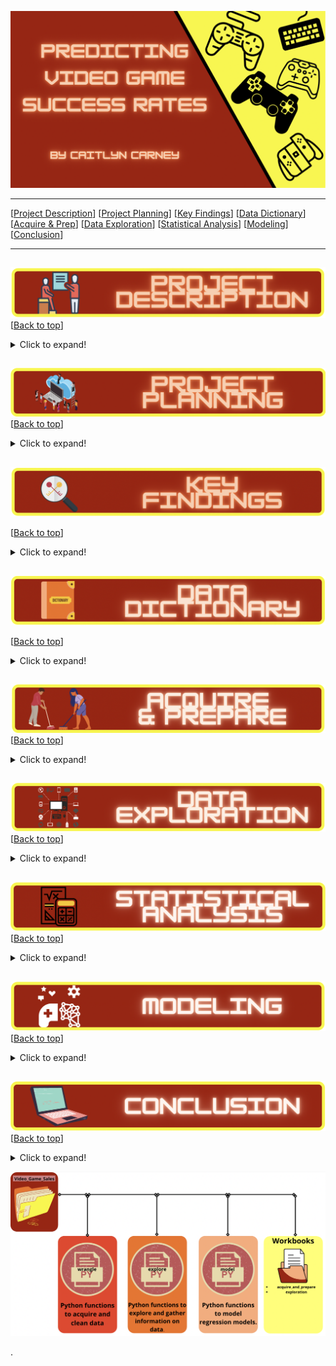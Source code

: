 <a name="top"></a>
![Video Games](https://github.com/CaitlynCarney/Video_Game_Sales/blob/master/Workbooks/photos/custom_header.png?raw=true)

***
[[Project Description](#project_description)]
[[Project Planning](#planning)]
[[Key Findings](#findings)]
[[Data Dictionary](#dictionary)]
[[Acquire & Prep](#acquire_and_prep)]
[[Data Exploration](#explore)]
[[Statistical Analysis](#stats)]
[[Modeling](#model)]
[[Conclusion](#conclusion)]
___


## <a name="project_description"></a>
![desc](https://github.com/CaitlynCarney/Video_Game_Sales/blob/master/Workbooks/photos/project_desc.png?raw=true)
[[Back to top](#top)]

<details>
  <summary>Click to expand!</summary>

### Description
- There are many things that may influence how much a game might sell. And throughout the years there have been many kinds of games on many different platforms that have been released. But what is driving game sales through the years? What determines a games success level? That is what I aim to find out here.

### Goals
- Determine drivers a game success level.
- Create a prediction model to predict the level of success with as much accuracy as possible.

### Where did you get the data?
- Acquire the data from [kaggle data set](https://www.kaggle.com/gregorut/videogamesales?select=vgsales.csv)
    - Generated by a scrape of vgchartz.com.
        - The script to scrape the data is available at GregorUT/vgchartzScrape.
        - It is based on BeautifulSoup using Python.
    - There are 16,598 records. 2 records were dropped due to incomplete information.

</details>
    
    
## <a name="planning"></a>
![plan](https://github.com/CaitlynCarney/Video_Game_Sales/blob/master/Workbooks/photos/project_planning.png?raw=true)
[[Back to top](#top)]

<details>
  <summary>Click to expand!</summary>

### Projet Outline:
    
- Acquisiton of data
- Prepare and clean data with python - Jupyter Labs
    - Drop
    - Rename
    - Create
    - Dummies
    - Etc.
- Explore data:
    - What are the features?
    - Null values:
        - Are the fixable or should they just be deleted.
    - Categorical or continuous values.
    - Make graphs that show:
        - At least 2.
- Run statistical analysis:
    - At least 2.
- Modeling:
    - Make multiple models.
    - Pick best model.
    - Test Data.
    - Conclude results.
        
### Hypothesis
- The year the game came out in affects the success rates. There may have been economic crashes one year causing less game to be sold, there may have been an increase of games sold in 1980 than there was in 1990 because video games were new and magic, etc.
- Game sales are effected by the platform it is being sold on. For example Game A may have more sales because it is being sold on a Playstation platfrom, but game B didn't sell as high because it was being sold on Sega.
- Lastly the games primary genre effects game sales because some genres are more popular than others.

### Target variable
- `level_of_success`
    - This was a created feature where the `Global_Sales` feature was binned together.
        - Moderate Success:
            - Only sold 100,000 copies.
        - Fairly Successful:
            - Sold between 100,000 and 500,000.
        - Very Successful:
            - Sold between 500,000 and 900,000.
        - Extremely Successful:
            - Sold over a million copies.

</details>

    
## <a name="findings"></a>
![find](https://github.com/CaitlynCarney/Video_Game_Sales/blob/master/Workbooks/photos/key_findings.png?raw=true)

[[Back to top](#top)]

<details>
  <summary>Click to expand!</summary>

### Explore:
- I learned:
    - Strongest correlations to sales are:
        - Year of realease with a correlation of -0.08
        - Nintendo Platform with a correlation of -0.07
    - Approximatly 72% of all extremely successful games were made between 1985 and 1990.
    - Moderatly Successful games were at an all time lowbetween 1980 and 1985
        - The amount of moderatly successful games grow more and more through the years.
    - The years between 1980 to 1985 made up 42% of all fairly successful games and 21% of all very successful games.
    - 3,549 games were made between 2005 and 2010
        - With 39.7% being of Moderate Success
        - 38.8% being Fairly succcessful
    - 72% of all the games made in 1985 were extremely successful
    - About 15.8% of Moderate Success comes from Nintendo games.
    - Playstation's has a fairly goo distribution of success.
        - Their moderate succes makes up abotu 39% of all moderatly successful games.
        - Their Fairly successful games make up about 40% of all fairly successful games.
        - Very success makes up for about 33% of all of the very successful games.
        - Finaly their extremely successful games make up for about 32% of all extremely successful games.
    - Xbox tends to put out more Very Successful games thatn any other sucess rate.
        - Makes up for about 2% of all Very Successful games
            - This is not very much compared to the others but is their highest output in success level.
    - Computer Platforms have a pretty steady amount of copies sold in all amounts.
        - Their moderate succes makes up abotu 32% of all moderate successful games
        - Their Fairly successful games make up about 34% of all fairly successful games.
        - Very success makes up for about 42% of all very successful games.
        - Extremely successful games make up for about 43% of all extremely successful games
    - Nintendo puts out more games of moderate success
    - Playstation pits out an even amount of moderate and fairly successful games
    - Xbox games usually range between fairly successful and very successful
    - Computer games are pretty even distributed accross all 4 success levels
    - Sega games tend to be of Moderate or Fair success
    - All other game platforms are usually of moderate success or fairly successfu
    - Action Adventure Games have the highest percentage of game success across all success levels
        - Ranging from ~24% to ~32%
    - Sport games and RPG's both tend to be on the low end of success percents, but both have a spike when selling over 1 million copies.
    - The Biggest sellers when it comes to genre are Action Adventure, Strategy, and Shooters.
    - There are far many Action Adventure games made than any other.
        - Total of 2,545 individual titles.
    - Strategy is the second highest with 2,304 games which is 19.27% of games.
    - The lowest produced game type that sold a minimum of 100 thousand copies is Sports with only 876 game titles.
    
    

### Stats
- Stat Test 1: 
    - Chi Square
        - Rejected the null hypothesis that : A games genre and its level of success are independent from each other.
            
- Stats test 2:
    - Chi Square
        - Failed to reject the null hypothesis that : A games publisher and its level of success are independent from each other.
    
- Stats test 3:
    - Chi Square
        - Rejected the null hypothesis that : A games release year and its level of success are independent from each other.
    
- Stats test 4:
    - Chi Square
        - Rejected the null hypothesis that : A games platform and its level of success are independent from each other.

### Modeling:
- Baseline:
    - 0.3938
- Models Made:
    - Logit 1, 2, and individuals for each feature.
        - Accuracy of Logit 1 Model on Train: 
             - 0.4266
    - KNN
        - Accuracy of KNN Model on Train: 
             - 0.4696
    - Decision Tree
        - Accuracy of Decision Tree Model on Train: 
             - 0.4339
    - Random Forest
        - Accuracy of Random Forest Classifier on Train: 
             - 0.4486
- Best Model:
    - Decision Tree Model
- Model testing:
    - Accuracy of Decision Tree Model on Validate: 
         - 0.4269
- Performance:
    - Accuracy of Decision Tree Model on Test: 
         - 0.4339

***

    
</details>

## <a name="dictionary"></a>
![dict](https://github.com/CaitlynCarney/Video_Game_Sales/blob/master/Workbooks/photos/data_dict.png?raw=true)

[[Back to top](#top)]

<details>
  <summary>Click to expand!</summary>

### Data Used
    
| Attribute | Definition | Data Type |
| ----- | ----- | ----- | 
| Action_Adventure  |  Action Adventure game or not | uint8 |        
| Computer  |  Computer platform or not | uint8 |    
| Extremely_Successful  |  If the game was extremely successful or not | uint8 | | Fairly_Successful  |  If the game was fairly successful or not | uint8 |    
| Genre  |  Genre of the game | object |      
| Global_Sales  |  Total worldwide sales. | float64 |     
| level_of_success  |  Levels of success based on Global Sales | category |   
| Misc  |  Miscellaneous game or not | uint8 |    
| Moderate_Success  | If the game had moderate success or not | uint8 |  
| Nintendo  |   Nintendo platform or not | uint8 |
| Other  |  Other platform or not | uint8 |   
| Platform  |   Platform of the games release (i.e. PC,PS4, etc.) | object |     
| Playstation  | Playstation platform or not | uint8 |       
| Publisher  |  Publisher of the game | object |      
| Role_Playing  |  RPG or not | uint8 |  
| Sega  |  Sega platform or not | uint8 |  
| Shooter  |  Shooter game or not | uint8 | 
| Simulation  |   Simulation game or not | uint8 | 
| Sports  | Sports game or not | uint8 |   
| Strategy  |  Strategy game or not | uint8 | 
| Very_Successful  |  If the game was very successful or not | uint8 |  
| Xbox  |Xbox platfrom or not | uint8 |        
| Year  | Year of the game's release | int64 |   
| years_binned  |  Year of the games realse binned in 5's | category |     
  
    
\*  Indicates the target feature in this Zillow data.

***
</details>

## <a name="acquire_and_prep"></a>
![acquire_prep](https://github.com/CaitlynCarney/Video_Game_Sales/blob/master/Workbooks/photos/acquire_prep.png?raw=true)
[[Back to top](#top)]

<details>
  <summary>Click to expand!</summary>

### Acquire Data:
- Acquire the data from [kaggle data set](https://www.kaggle.com/gregorut/videogamesales?select=vgsales.csv)
    
### Prepare Data
- To clean the data I had to:
    - Move column names from row 1 to the column names.
    - Drop the row with the column names.
    - Drop columns from `Year` column where variable is 'N/A'.
    - Changes Year and Sales to int/float
    - Drop columns that feed right into target variable.
    - Bin the year column
    - Make new feature `level_of_success` which is binned global sales.
        - This is the target.
    - Push together varaibles from platform and genre to minimize dummies.
    - Create dummies.
    - Concats dummys to df
- From here I :
    - Split the data into train, validate, and test
    - Split train, validate, and test into X and y

***

</details>



## <a name="explore"></a>
![dict](https://github.com/CaitlynCarney/Video_Game_Sales/blob/master/Workbooks/photos/data_explore.png?raw=true)
[[Back to top](#top)]

<details>
  <summary>Click to expand!</summary>
    
- wrangle.py 

### Findings:
- I learned:
    - Approximatly 72% of all extremely successful games were made between 1985 and 1990.
    - Moderatly Successful games were at an all time lowbetween 1980 and 1985
        - The amount of moderatly successful games grow more and more through the years.
    - The years between 1980 to 1985 made up 42% of all fairly successful games and 21% of all very successful games.
    - 3,549 games were made between 2005 and 2010
        - With 39.7% being of Moderate Success
        - 38.8% being Fairly succcessful
    - 72% of all the games made in 1985 were extremely successful
    - About 15.8% of Moderate Success comes from Nintendo games.
    - Playstation's has a fairly goo distribution of success.
        - Their moderate succes makes up abotu 39% of all moderatly successful games.
        - Their Fairly successful games make up about 40% of all fairly successful games.
        - Very success makes up for about 33% of all of the very successful games.
        - Finaly their extremely successful games make up for about 32% of all extremely successful games.
    - Xbox tends to put out more Very Successful games thatn any other sucess rate.
        - Makes up for about 2% of all Very Successful games
            - This is not very much compared to the others but is their highest output in success level.
    - Computer Platforms have a pretty steady amount of copies sold in all amounts.
        - Their moderate succes makes up abotu 32% of all moderate successful games
        - Their Fairly successful games make up about 34% of all fairly successful games.
        - Very success makes up for about 42% of all very successful games.
        - Extremely successful games make up for about 43% of all extremely successful games
    - Nintendo puts out more games of moderate success
    - Playstation pits out an even amount of moderate and fairly successful games
    - Xbox games usually range between fairly successful and very successful
    - Computer games are pretty even distributed accross all 4 success levels
    - Sega games tend to be of Moderate or Fair success
    - All other game platforms are usually of moderate success or fairly successfu
    - Action Adventure Games have the highest percentage of game success across all success levels
        - Ranging from ~24% to ~32%
    - Sport games and RPG's both tend to be on the low end of success percents, but both have a spike when selling over 1 million copies.
    - The Biggest sellers when it comes to genre are Action Adventure, Strategy, and Shooters.
    - There are far many Action Adventure games made than any other.
        - Total of 2,545 individual titles.
    - Strategy is the second highest with 2,304 games which is 19.27% of games.
    - The lowest produced game type that sold a minimum of 100 thousand copies is Sports with only 876 game titles.

***

</details>    

## <a name="stats"></a>
![stats](https://github.com/CaitlynCarney/Video_Game_Sales/blob/master/Workbooks/photos/stats.png?raw=true)
[[Back to top](#top)]
<details>
  <summary>Click to expand!</summary>


### Stats Test 1:
- What is the test?
    - Chi Sqare
- Why use this test?
    - Find if the 2 variables are dependent or not
- What is being compared?
    - Genre and Success Level

#### Hypothesis:
- The null hypothesis (H<sub>0</sub>) is...
    - "A games genre and its level of success are independent from each other"
- The alternate hypothesis (H<sub>1</sub>) is ...
    - "The genre of a game and its success are dependent on one another."


#### Confidence level and alpha value:
- I established a 95% confidence level
- alpha = 1 - confidence, therefore alpha is 0.05

#### Results:
- Reject the null
- move forward with Alternative Hypothesis 

- Summary:
    - F score of:
        - 0.023
    - P vlaue of:
        - 0.05

### Stats Test 2: 
- What is the test?
    - Chi Sqare
- Why use this test?
    - Find if the 2 variables are dependent or not
- What is being compared?
    - Publisher and Success Level

#### Hypothesis:
- The null hypothesis (H<sub>0</sub>) is...
    - "A games publisher and its level of success are independent from each other"
- The alternate hypothesis (H<sub>1</sub>) is ...
    - "The publisher of a game and its success are dependent on one another."


#### Confidence level and alpha value:
- I established a 95% confidence level
- alpha = 1 - confidence, therefore alpha is 0.05

#### Results:
- Fail to reject the null.
- Do not move forward with publisher.

- Summary:
    - F score of:
        - 1.0
    - P vlaue of:
        - 0.5

### Stats Test 3:
- What is the test?
    - Chi Sqare
- Why use this test?
    - Find if the 2 variables are dependent or not
- What is being compared?
    - Tears Binned and Success Level

#### Hypothesis:
- The null hypothesis (H<sub>0</sub>) is...
    - "A games release year and its level of success are independent from each other"
- The alternate hypothesis (H<sub>1</sub>) is ...
    - "The release year of a game and its success are dependent on one another."


#### Confidence level and alpha value:
- I established a 95% confidence level
- alpha = 1 - confidence, therefore alpha is 0.05

#### Results:
- Reject the null
- Move forward with Alternative Hypothesis 

- Summary:
    - F score of:
        - 6.712021410509012e-123
    - P vlaue of:
        - 0.05    
    
### Stats Test 4:
- What is the test?
    - Chi Sqare
- Why use this test?
    - Find if the 2 variables are dependent or not
- What is being compared?
    - Platform and Success Level

#### Hypothesis:
- The null hypothesis (H<sub>0</sub>) is...
    - "A games platform and its level of success are independent from each other"
- The alternate hypothesis (H<sub>1</sub>) is ...
    - "The platform of a game and its success are dependent on one another."


#### Confidence level and alpha value:
- I established a 95% confidence level
- alpha = 1 - confidence, therefore alpha is 0.05

#### Results:
- Reject the null
- Move forward with Alternative Hypothesis 

- Summary:
    - F score of:
        - 7.614105483906174e-144
    - P vlaue of:
        - 0.05        
***
​
    
</details>    

## <a name="model"></a>
![model](https://github.com/CaitlynCarney/Video_Game_Sales/blob/master/Workbooks/photos/model.png?raw=true)
[[Back to top](#top)]
<details>
  <summary>Click to expand!</summary>

Summary of modeling choices...

### Baseline
        
### Models and R<sup>2</sup> Values:
- Will run the following models:
    - Linear Regression
        - Logit 1
        - Logit 2
        - One for each individual feature.
    - KNN
    - Decision Tree
    - Random Forest
- Other indicators of model performance
    - Baseline

### Baseline Accuracy  
- 0.394
    
### Logit 1 Model
Model Accuracy:  0.4266
    
### Logit 2 Model
Model Accuracy:  0.32

### Individual Logits'
Model Accuracy:  0.39 - 0.43
    
### KNN Model
Model Accuracy:  0.4696
    
### Decision Tree Model
Model Accuracy:  0.4339
    
### Random Forest Model
Model Accuracy:  0.4486
    

## Selecting the Best Model:

- Decision Tree
    - The Baseline Accuracy is: 0.3938
    - Accuracy of Decison Tree Model on Train: 0.0.4339
    - Accuracy of Decision Tree Model on Validate: 0.4269
    - Accuracy of Decision Tree Model on Test: 00.4339

### Use Table below as a template for all Modeling results for easy comparison:

| Model | Accuracy with Train | Accuracy with Validate | Accuracy with Test|
| ---- | ----| ---- | ---- |
| Logit 1 |  0.4266  | 0.4271 | 0.4235 |
| Decision Tree |  0.4339  | 0.4269 | 0.4339 |
| KNN |  0.4696  | 0.4167 | 0.4133 |
| Random Forest |  0.4486  | 0.4412 | 0.432 |

- Why did I choose this model?
    - In the accuracy was the best in the testing.

## Testing the Model

- Model Testing Results
     - 0.0.4339


***

</details>  

## <a name="conclusion"></a>
![conclusion](https://github.com/CaitlynCarney/Video_Game_Sales/blob/master/Workbooks/photos/conclusion.png?raw=true)
[[Back to top](#top)]
<details>
  <summary>Click to expand!</summary>

Initial Findings:
    
I found that there is a different distribution of games success levels based on the year they were released. With 1985 to 1990 putting out 72% of all extremely succesful games, 1980 to 1995 making up for 42% of all fairly successful games and 21% of all very successful games.
    
I also found that a games platform had diffrent amounts of success. Nintendo platform for example put out more modetatly successful games, making up for 15.8% of all of this success level. Playstation platforms tend to have higher numbers of titles across all leveles of success, as well as computer platforms. Xbox puts out more very successful game than any other of the success levels and finally Sega tends to be of moderate or fairly successful games.
    
Lastly I found that genres each have different amounts of success. Action adventure being the most through all levels (probably because it is the most made genre). Sports and RPG's tend to be on the lower end of the success rates.
    
The biggest sellers when it comes to genre are action adventure, strategy, and shooters. There are far more action adventure games made than any other, with a total of 2,545 individual titles which is 30.2% of all games. Strategy is the second highest with 2,304 games which is 19.27% of all games. The lowest produced game type that sold a minimum of 100 thousand copies is Sports with only 876 game titles.

In the end:
    
I found that genre, year, and platform have an effect on the level of success a game would have. Although, it is not perfect, it does give us insight to how much success a game may have.

With further time I would like to see about getting further data maybe including critic scores, developer, if the game is online or not, multiplayer or solo, and possibly the amount of time the game was in development.

I recommend utalizing the KNN model to help give insight to a games possible level of success within the industry.


</details>  

![Folder Contents](https://github.com/CaitlynCarney/Video_Game_Sales/blob/master/Workbooks/photos/file_pathing.png?raw=true)


>>>>>>>>>>>>>>>
.

